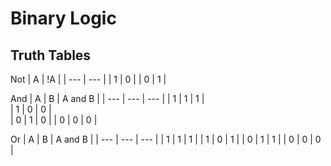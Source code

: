 # Binary Logic

## Truth Tables

Not
| A | !A |
| --- | --- |
| 1 | 0 |
| 0 | 1 |

And
| A | B | A and B |
| --- | --- | --- |
| 1 | 1 | 1 |  
| 1 | 0 | 0 |  
| 0 | 1 | 0 | 
| 0 | 0 | 0 | 

Or
| A | B | A and B |
| --- | --- | --- |
| 1  | 1  |  1 |
| 1  | 0  | 1  |
| 0  |  1 | 1  |
| 0  |  0 | 0  |
